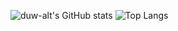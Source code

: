 ![duw-alt's GitHub stats](https://github-readme-stats.vercel.app/api?username=duw-alt&show_icons=true&theme=transparent)
![Top Langs](https://github-readme-stats.vercel.app/api/top-langs/?username=duw-alt&hide_progress=true)
